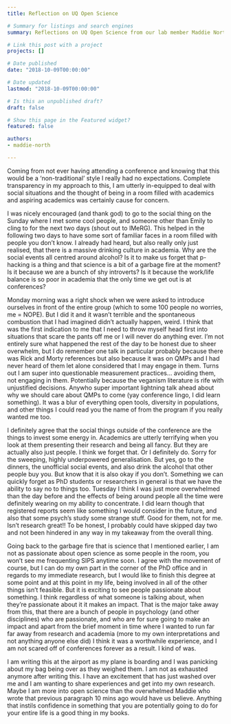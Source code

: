 ```yaml
---
title: Reflection on UQ Open Science

# Summary for listings and search engines
summary: Reflections on UQ Open Science from our lab member Maddie North

# Link this post with a project
projects: []

# Date published
date: "2018-10-09T00:00:00"

# Date updated
lastmod: "2018-10-09T00:00:00"

# Is this an unpublished draft?
draft: false

# Show this page in the Featured widget?
featured: false

authors:
- maddie-north

---
```

Coming from not ever having attending a conference and knowing that this would be a ‘non-traditional’ style I really had no expectations. Complete transparency in my approach to this, I am utterly in-equipped to deal with social situations and the thought of being in a room filled with academics and aspiring academics was certainly cause for concern. 

I was nicely encouraged (and thank god) to go to the social thing on the Sunday where I met some cool people, and someone other than Emily to cling to for the next two days (shout out to IMeRG). This helped in the following two days to have some sort of familiar faces in a room filled with people you don’t know. I already had heard, but also really only just realised, that there is a massive drinking culture in academia. Why are the social events all centred around alcohol? Is it to make us forget that p-hacking is a thing and that science is a bit of a garbage fire at the moment? Is it because we are a bunch of shy introverts? Is it because the work/life balance is so poor in academia that the only time we get out is at conferences?

Monday morning was a right shock when we were asked to introduce ourselves in front of the entire group (which to some 100 people no worries, me = NOPE). But I did it and it wasn’t terrible and the spontaneous combustion that I had imagined didn’t actually happen, weird. I think that was the first indication to me that I need to throw myself head first into situations that scare the pants off me or I will never do anything ever. I’m not entirely sure what happened the rest of the day to be honest due to sheer overwhelm, but I do remember one talk in particular probably because there was Rick and Morty references but also because it was on QMPs and I had never heard of them let alone considered that I may engage in them. Turns out I am super into questionable measurement practices… avoiding them, not engaging in them. Potentially because the veganism literature is rife with unjustified decisions. Anywho super important lightning talk ahead about why we should care about QMPs to come (yay conference lingo, I did learn something). It was a blur of everything open tools, diversity in populations, and other things I could read you the name of from the program if you really wanted me too. 

I definitely agree that the social things outside of the conference are the things to invest some energy in. Academics are utterly terrifying when you look at them presenting their research and being all fancy. But they are actually also just people. I think we forget that. Or I definitely do. Sorry for the sweeping, highly underpowered generalisation. But yes, go to the dinners, the unofficial social events, and also drink the alcohol that other people buy you. But know that it is also okay if you don’t. Something we can quickly forget as PhD students or researchers in general is that we have the ability to say no to things too. 
Tuesday I think I was just more overwhelmed than the day before and the effects of being around people all the time were definitely wearing on my ability to concentrate. I did learn though that registered reports seem like something I would consider in the future, and also that some psych’s study some strange stuff. Good for them, not for me. Isn’t research great!! To be honest, I probably could have skipped day two and not been hindered in any way in my takeaway from the overall thing. 

Going back to the garbage fire that is science that I mentioned earlier, I am not as passionate about open science as some people in the room, you won’t see me frequenting SIPS anytime soon. I agree with the movement of course, but I can do my own part in the corner of the PhD office and in regards to my immediate research, but I would like to finish this degree at some point and at this point in my life, being involved in all of the other things isn’t feasible. But it is exciting to see people passionate about something. I think regardless of what someone is talking about, when they’re passionate about it it makes an impact. That is the major take away from this, that there are a bunch of people in psychology (and other disciplines) who are passionate, and who are for sure going to make an impact and apart from the brief moment in time where I wanted to run far far away from research and academia (more to my own interpretations and not anything anyone else did) I think it was a worthwhile experience, and I am not scared off of conferences forever as a result. I kind of was. 

I am writing this at the airport as my plane is boarding and I was panicking about my bag being over as they weighed them. I am not as exhausted anymore after writing this. I have an excitement that has just washed over me and I am wanting to share experiences and get into my own research. Maybe I am more into open science than the overwhelmed Maddie who wrote that previous paragraph 10 mins ago would have us believe. Anything that instils confidence in something that you are potentially going to do for your entire life is a good thing in my books. 
